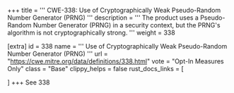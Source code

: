 +++
title = '''
CWE-338: Use of Cryptographically Weak Pseudo-Random Number Generator (PRNG)
'''
description	= '''
The product uses a Pseudo-Random Number Generator (PRNG) in a security context, but the PRNG's algorithm is not cryptographically strong.
'''
weight = 338

[extra]
id = 338
name = '''
Use of Cryptographically Weak Pseudo-Random Number Generator (PRNG)
'''
url = "https://cwe.mitre.org/data/definitions/338.html"
vote = "Opt-In Measures Only"
class = "Base"
clippy_helps = false
rust_docs_links = [
	
]
+++
See 338